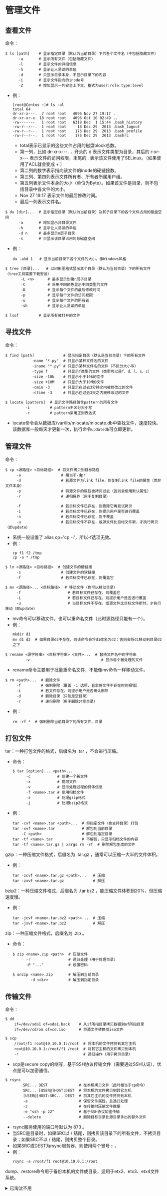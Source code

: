 # 管理文件

## 查看文件

命令：

```shell
$ ls [path]    # 显示指定目录（默认为当前目录）下的各个文件名（不包括隐藏文件）
      -a       # 显示所有文件（包括隐藏文件）
      -l       # 显示文件的详细信息
      -h       # 显示让人易读的单位
      -d       # 只显示目录本身，不显示目录下的内容
      -i       # 显示文件指向的inode号
      -Z       # 增加显示一列安全上下文，格式为user:role:type:level
```
- 例：
    ```
    [root@Centos ~]# ls -al
    total 64
    dr-xr-x---.  7 root root   4096 Nov 27 19:17 .
    dr-xr-xr-x. 18 root root   4096 Oct 10 02:49 ..
    -rw-------   1 root root   6318 Dec  1 15:44 .bash_history
    -rw-r--r--.  1 root root     18 Dec 29  2013 .bash_logout
    -rw-r--r--.  1 root root    176 Dec 29  2013 .bash_profile
    -rw-r--r--.  1 root root    176 Dec 29  2013 .bashrc
    ```
  - total表示已显示的这些文件占用的磁盘block总数。
  - 第一列，比如 dr-xr-x---. ，开头的 d 表示文件类型为目录，其后的 r-xr-x--- 表示文件的访问权限，末尾的 . 表示该文件使用了SELinux。（如果使用了ACL就会变成 + ）
  - 第二列的数字表示指向该文件的inode的硬链接数。
  - 第三列、第四列表示文件所有者、所有者所属用户组。
  - 第五列表示文件本身的大小（单位为Byte）。如果该文件是目录，则不包括目录中各文件的大小。
  - Nov 27 19:17 表示文件的最后修改时间。
  - 最后一列表示文件名。

```shell
$ du [dir]...  # 显示指定目录（默认为当前目录）及其子目录下的各个文件占用的磁盘空间
      -a       # 增加显示非目录文件
      -h       # 显示让人易读的单位
      -d n     # 最多显示n层子目录
      -s       # 只显示该目录占用的总磁盘空间
```
- 例：
    ```shell
    du -ahd 1   # 显示当前目录下各个文件的大小，像Windows风格
    ```

```shell
$ tree [目录]...   # 以树形图格式显示某个目录（默认为当前目录）下的所有文件（tree工具需要下载安装）
       -L <n>      # 最多显示到第n层子目录
       -C          # 采用不同颜色显示不同类型的文件
       -D          # 显示每个文件的最后修改时间
       -p          # 显示每个文件的访问权限
       -u          # 显示每个文件的所有者
       -sh         # 显示让人易读的单位
```

```shell
$ lsof         # 显示所有被打开的文件
```

## 寻找文件

命令：

```shell
$ find [path]             # 显示指定目录（默认是当前目录）下的所有文件
            -name "*.py"  # 只显示某种文件名的文件
            -iname "*.py" # 只显示某种文件名的文件（不区分大小写）
            -type f       # 只显示f类型的文件（类型可以是f、d、l、s、c）
            -size -10k    # 只显示小于10k的文件
            -size +10M    # 只显示大于10M的文件
            -cmin -3      # 只显示在过去3分钟之内被修改过的文件
            -ctime -3     # 只显示在过去3天之内被修改过的文件
```

```shell
$ locate [pattern]  # 显示文件路径包含pattern的所有文件
         -i         # pattern不区分大小写
         -r         # pattern采用正则表达式
```
  - locate命令会从数据库/var/lib/mlocate/mlocate.db中查找文件，速度较快。该数据库一般每天才更新一次，执行命令`updatedb`可立即更新。

## 管理文件

命令：

```shell
$ cp <源路径> <目标路径>  # 将文件拷贝到目标路径
     -a                  # 相当于-dpr
     -d                  # 若源文件为link file，则复制link file的属性（而非文件本身）
     -p                  # 将源文件的属性也拷贝过去（否则会使用默认属性）
     -r                  # 递归操作（用于复制目录）

     -f                  # 若目标文件已存在，则删除它再尝试拷贝
     -i                  # 若目标文件已存在，则提示用户是否进行覆盖
     -n                  # 若目标文件已存在，则不覆盖
     -u                  # 若目标文件不存在，或源文件比目标文件新，才执行拷贝（即update）
```
- 系统一般设置了 alias cp='cp -i'，所以-f选项无效。
- 例：
    ```shell
    cp f1 f2 /tmp
    cp -a * /tmp
    ```

```shell
$ ln <源路径> <目标路径>  # 创建文件的硬链接
     -s                  # 创建文件的软链接
     -f                  # 若目标文件已存在，则覆盖它
```

```shell
$ mv <源路径>... <目标路径>  # 移动文件（也可以移动目录）
     -f                     # 若目标文件已存在，则覆盖它
     -i                     # 若目标文件已存在，则提示用户是否进行覆盖
     -u                     # 当目标文件不存在，或源文件比目标文件新时，才执行移动（即update）
```
- mv命令可以移动文件，也可以重命名文件（此时源路径只能有一个）。
- 例：
    ```shell
    mkdir d1
    mv d1 d2  # 如果目录d2不存在，则该命令会将d1改名为d2；否则会将d1移动到目录d2之下
    ```

```shell
$ rename <源字符串> <目标字符串> <文件>...  # 替换文件名中的字符串
         -v                                # 显示每个被处理的文件
```
- rename命令主要用于批量重命名文件，不能像mv命令一样移动文件。

```shell
$ rm <path>...  # 删除文件
     -f         # 强制删除（覆盖 -i 选项，且忽略文件不存在时的报错）
     -i         # 若文件存在，则提示用户是否确认删除
     -d         # 删除目录（只能是空目录）
     -r         # 递归删除（用于删除非空目录）
```
- 例：
    ```shell
    rm -rf *  # 强制删除当前目录下的所有文件、目录
    ```

## 打包文件

tar：一种打包文件的格式，后缀名为 .tar ，不会进行压缩。
- 命令：
    ```shell
    $ tar [option]... <path>...
          -c            # 创建一个新文件
          -x            # 提取文件
          -v            # 显示处理过程的具体信息
          -f <name>.tar # 使用归档文件
          -z            # 处理gzip格式
          -j            # 处理bzip2格式
    ```
- 例：
    ```shell
    tar -cvf <name>.tar <path>...  # 将指定文件（也支持目录）打包
    tar -xvf <name>.tar            # 解包到当前目录
        -C <path>                  # 解包到指定目录
    tar -tf <name>.tar             # 不解包，只显示归档文件的内容
    tar -tf <name>.tar.gz | xargs rm -rf  # 删除解包生成的文件
    ```

gzip：一种压缩文件格式，后缀名为 .tar.gz ，通常可以压缩一大半的文件体积。
- 例：
    ```shell
    tar -zcvf <name>.tar.gz <path>...   # 压缩
    tar -zxvf <name>.tar.gz             # 解压
    ```

bzip2：一种压缩文件格式，后缀名为 .tar.bz2 ，能压缩文件体积到20%，但压缩速度慢。
- 例：
    ```shell
    tar -jcvf <name>.tar.bz2 <path>...  # 压缩
    tar -jxvf <name>.tar.bz2            # 解压
    ```

zip：一种压缩文件格式，后缀名为 .zip 。
- 命令：
    ```shell
    $ zip <name>.zip <path>  # 压缩文件
          -r                 # 递归处理（用于处理目录）
          -P "..."           # 设置密码
    ```

    ```shell
    $ unzip <name>.zip       # 解压到当前目录
            -d <dir>         # 解压到指定目录
    ```

## 传输文件

命令：

```shell
$ dd
    if=/dev/sda1 of=sda1.back    # 从if所指目录拷贝数据到of所指目录
    if=/dev/cdrom of=cd.iso      # 将源文件转换成iso文件
```

```shell
$ scp
    /root/f1 root@10.10.0.1:/root  # 将本机的文件拷贝到其它主机
    root@10.10.0.1:/root/f1 /root  # 将其它主机的文件拷贝到本机
    -r                             # 递归操作（用于拷贝目录）
```
- scp是secure copy的缩写，基于SSH协议传输文件（需要通过SSH认证），优点是可以加密通信。

```shell
$ rsync
        SRC... DEST              # 在本机拷贝文件（此时相当于cp命令）
        SRC... [USER@]HOST:DEST  # 将本机的文件拷贝到其它主机
        [USER@]HOST:SRC... DEST  # 将其它主机的文件拷贝到本机
        -a                       # 保留文件属性，且递归处理
        -z                       # 在传输时压缩文件数据
        -e "ssh -p 22"           # 基于SSH协议加密传输
        --delete                 # 删除目标目录比源目录多出的额外文件
```
- rsync服务使用的端口号默认为 873 。
- 当SRC是目录时，如果SRC以 / 结尾，则拷贝该目录下的所有文件，不拷贝目录；如果SRC不以 / 结尾，则拷贝整个目录。
- 如果SRC或DEST为rsync服务器，则使用两个冒号 :: 。
- 例：
  ```shell
  rsync -a /root/f1 root@10.10.0.1:/root
  ```

dump、restore命令用于备份本机的文件或目录，适用于etx2、etx3、etx4文件系统。

<details>
<summary>已淘汰不用</summary>

命令：

```shell
$ dump [option] <path>  # 备份指定的文件或目录
       -f <file>        # 保存为指定文件
       -[0-9]           # 设置备份级别
       -j               # 压缩为bzip2格式
```
- 备份级别有 0~9 十种，0 是完全备份，1~9 都是增量备份。
  <br>在备份整个分区或磁盘时才能使用增量备份。比如用0完全备份一次之后，可用1增量备份。下一次备份时，用2就是增量备份（级别加一），用1就是差异备份（覆盖之前的同级数据）。
- dump生成的备份文件并不是普通的压缩文件，还包含了一些备份信息，不能直接解压，只能被restore命令使用。
- 例：
  ```shell
  dump -j -0f root.back.bz2 /root/
  ```

```shell
$ restore
         -f <file> # 指定备份文件（会根据其中的备份信息，还原到原路径）
         -r        # 用备份文件进行还原
         -t        # 显示备份文件的内容
         -C        # 比较当前文件与备份文件的差异（比如旧文件被修改、删除，但是增加新文件时不算差异）
```
- restore会生成一个 restoresymtable 文件，便于在增量备份时传递信息，可以删除。
- 例：
  ```shell
  restore -tf root.back.bz2
  ```

</details>
